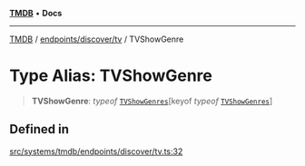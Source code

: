 [**TMDB**](../../../../README.md) • **Docs**

***

[TMDB](../../../../README.md) / [endpoints/discover/tv](../README.md) / TVShowGenre

# Type Alias: TVShowGenre

> **TVShowGenre**: *typeof* [`TVShowGenres`](../variables/TVShowGenres.md)\[keyof *typeof* [`TVShowGenres`](../variables/TVShowGenres.md)\]

## Defined in

[src/systems/tmdb/endpoints/discover/tv.ts:32](https://github.com/Norviah/media-hub/blob/e3dc67aa1738d9ad44e6a4419ef7e26de86e1452/src/systems/tmdb/endpoints/discover/tv.ts#L32)

